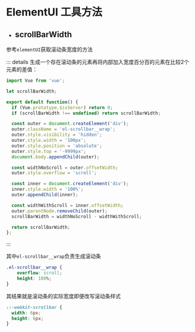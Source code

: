 # ElementUI 工具方法

- ## scrollBarWidth

参考`elementUI`获取滚动条宽度的方法



::: details 生成一个存在滚动条的元素再将内部加入宽度百分百的元素在比较2个元素的差值：
```js
import Vue from 'vue';

let scrollBarWidth;

export default function() {
  if (Vue.prototype.$isServer) return 0;
  if (scrollBarWidth !== undefined) return scrollBarWidth;

  const outer = document.createElement('div');
  outer.className = 'el-scrollbar__wrap';
  outer.style.visibility = 'hidden';
  outer.style.width = '100px';
  outer.style.position = 'absolute';
  outer.style.top = '-9999px';
  document.body.appendChild(outer);

  const widthNoScroll = outer.offsetWidth;
  outer.style.overflow = 'scroll';

  const inner = document.createElement('div');
  inner.style.width = '100%';
  outer.appendChild(inner);

  const widthWithScroll = inner.offsetWidth;
  outer.parentNode.removeChild(outer);
  scrollBarWidth = widthNoScroll - widthWithScroll;

  return scrollBarWidth;
};

```
:::

其中`el-scrollbar__wrap`负责生成滚动条

```css
.el-scrollbar__wrap {
    overflow: scroll;
    height: 100%;
}
```

其结果就是滚动条的实际宽度即便改写滚动条样式

```css
::-webkit-scrollbar {
  width: 6px;
  height: 6px;
}
```

<player/>